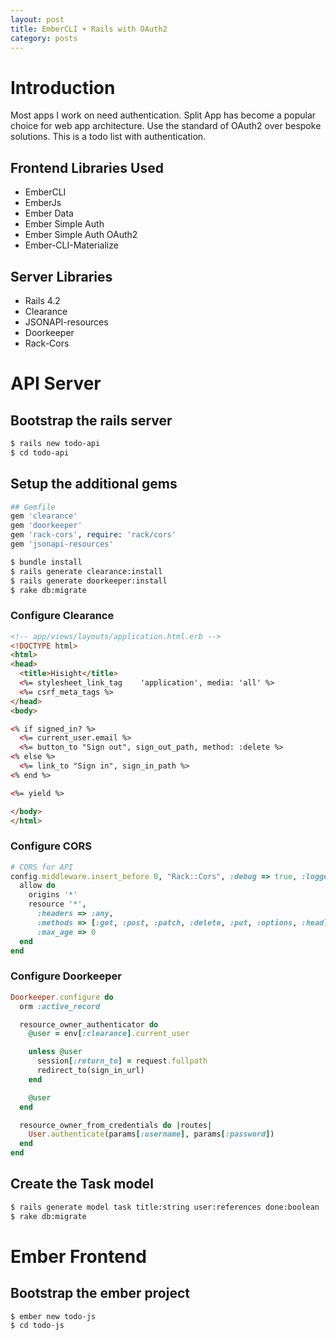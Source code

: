 ```yaml
---
layout: post
title: EmberCLI + Rails with OAuth2
category: posts
---
```


# Introduction

Most apps I work on need authentication.
Split App has become a popular choice for web app architecture.
Use the standard of OAuth2 over bespoke solutions.
This is a todo list with authentication.

## Frontend Libraries Used

 - EmberCLI
 - EmberJs
 - Ember Data
 - Ember Simple Auth
 - Ember Simple Auth OAuth2
 - Ember-CLI-Materialize

## Server Libraries

 - Rails 4.2
 - Clearance
 - JSONAPI-resources
 - Doorkeeper
 - Rack-Cors

# API Server

## Bootstrap the rails server
~~~bash
$ rails new todo-api
$ cd todo-api
~~~

## Setup the additional gems
~~~ruby
## Gemfile
gem 'clearance'
gem 'doorkeeper'
gem 'rack-cors', require: 'rack/cors'
gem 'jsonapi-resources'
~~~

~~~bash
$ bundle install
$ rails generate clearance:install
$ rails generate doorkeeper:install
$ rake db:migrate
~~~
### Configure Clearance

~~~html
<!-- app/views/layouts/application.html.erb -->
<!DOCTYPE html>
<html>
<head>
  <title>Hisight</title>
  <%= stylesheet_link_tag    'application', media: 'all' %>
  <%= csrf_meta_tags %>
</head>
<body>

<% if signed_in? %>
  <%= current_user.email %>
  <%= button_to "Sign out", sign_out_path, method: :delete %>
<% else %>
  <%= link_to "Sign in", sign_in_path %>
<% end %>

<%= yield %>

</body>
</html>
~~~

### Configure CORS

~~~ruby
# CORS for API
config.middleware.insert_before 0, "Rack::Cors", :debug => true, :logger => (-> { Rails.logger }) do
  allow do
    origins '*'
    resource '*',
      :headers => :any,
      :methods => [:get, :post, :patch, :delete, :put, :options, :head],
      :max_age => 0
  end
end
~~~

### Configure Doorkeeper

~~~ruby
Doorkeeper.configure do
  orm :active_record

  resource_owner_authenticator do
    @user = env[:clearance].current_user

    unless @user
      session[:return_to] = request.fullpath
      redirect_to(sign_in_url)
    end

    @user
  end

  resource_owner_from_credentials do |routes|
    User.authenticate(params[:username], params[:password])
  end
end
~~~

## Create the Task model

~~~bash
$ rails generate model task title:string user:references done:boolean
$ rake db:migrate
~~~

# Ember Frontend

## Bootstrap the ember project

~~~bash
$ ember new todo-js
$ cd todo-js
~~~
